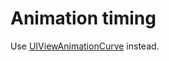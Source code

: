 # Animation timing

Use [UIViewAnimationCurve](https://developer.apple.com/documentation/uikit/uiviewanimationcurve?language=objc) instead.
